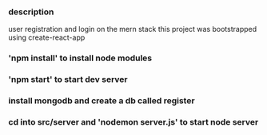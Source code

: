 
### description
user registration and login on the mern stack
this project was bootstrapped using create-react-app

### 'npm install' to install node modules

### 'npm start' to start dev server

### install mongodb and create a db called register

###  cd into src/server and 'nodemon server.js' to start node server
